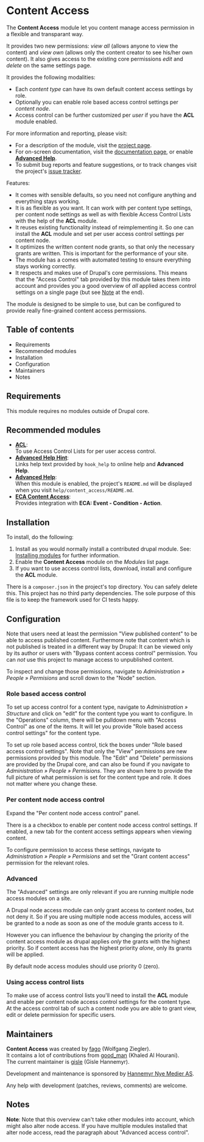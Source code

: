 # Content Access

The **Content Access** module let you content manage access permission
in a flexible and transparant way.

It provides two new permissions: *view all* (allows anyone to view the
content) and *view own* (allows only the content creator to see
his/her own content). It also gives access to the existing core
permissions *edit* and *delete* on the same settings page.

It provides the following modalities:

- Each *content type* can have its own default content access settings
  by role.
- Optionally you can enable role based access control settings per
  *content node*.
- Access control can be further customized per *user* if you have the
  **ACL** module enabled.

For more information and reporting, please visit:

- For a description of the module, visit the [project page][1].
- For on-screen documentation, visit the [documentation page][2],
  or enable [**Advanced Help**][6].
- To submit bug reports and feature suggestions, or to track changes
  visit the project's [issue tracker][3].

Features:

- It comes with sensible defaults, so you need not configure anything
  and everything stays working.
- It is as flexible as you want. It can work with per content type
  settings, per content node settings as well as with flexible Access
  Control Lists with the help of the **ACL** module.
- It reuses existing functionality instead of reimplementing it. So
  one can install the **ACL** module and set per user access control
  settings per content node.
- It optimizes the written content node grants, so that only the
  necessary grants are written.  This is important for the
  performance of your site.
- The module has a comes with automated testing to ensure everything
  stays working correctly.
- It respects and makes use of Drupal's core permissions. This means
  that the "Access Control" tab provided by this module takes them
  into account and provides you a good overview of *all* applied
  access control settings on a single page (but see [Note](#adv) at
  the end).

The module is designed to be simple to use, but can be configured to
provide really fine-grained content access permissions.


##  Table of contents

- Requirements
- Recommended modules
- Installation
- Configuration
- Maintainers
- Notes

## Requirements

This module requires no modules outside of Drupal core.

## Recommended modules

- [**ACL**][4]:  
  To use Access Control Lists for per user access control.
- [**Advanced Help Hint**][7]:  
  Links help text provided by `hook_help` to online help and
  **Advanced Help**.
- [**Advanced Help**][6]:  
  When this module is enabled, the project's `README.md` will be
  displayed when you visit `help/content_access/README.md`.
- [**ECA Content Access**][8]:  
  Provides integration with **ECA: Event - Condition - Action**.

## Installation

To install, do the following:

1. Install as you would normally install a contributed drupal
   module. See: [Installing modules][9] for further information.
2. Enable the **Content Access** module on the *Modules* list
   page.
3. If you want to use access control lists, download, install and
   configure the **ACL** module.

There is a `composer.json` in the project's top directory.  You can
safely delete this.  This project has no third party dependencies. The
sole purpose of this file is to keep the framework used for CI tests
happy.

## Configuration

Note that users need at least the permission "View published content"
to be able to access published content. Furthermore note that content
which is not published is treated in a different way by Drupal: It can
be viewed only by its author or users with "Bypass content access
control" permission.  You can *not* use this project to manage
access to unpublished content.

To inspect and change those permissions, navigate to *Administration »
People » Permisions* and scroll down to the "Node" section.


### Role based access control

To set up access control for a content type, navigate to
*Administration » Structure* and click on "edit" for the content type
you want to configure.  In the "Operations" column, there will be
pulldown menu with "Access Control" as one of the items.  It will let
you provide "Role based access control settings" for the content type.

To set up role based access control, tick the boxes under "Role based
access control settings".  Note that only the "View" permissions are
new permissions provided by this module.  The "Edit" and "Delete"
permissions are provided by the Drupal core, and can also be found if
you navigate to *Administration » People » Permisions*.  They are
shown here to provide the full picture of what permission is set for
the content type and role. It does not matter where you change these.

### Per content node access control

Expand the "Per content node access control" panel.

There is a a checkbox to enable per content node access control
settings.  If enabled, a new tab for the content access settings
appears when viewing content.

To configure permission to access these settings, navigate to
*Administration » People » Permisions* and set the "Grant content
access" permission for the relevant roles.

### Advanced

The "Advanced" settings are only relevant if you are running multiple
node access modules on a site.

A Drupal node access module can only grant access to content nodes,
but not deny it. So if you are using multiple node access modules,
access will be granted to a node as soon as one of the module grants
access to it.

However you can influence the behaviour by changing the priority of
the content access module as drupal applies *only* the grants with the
highest priority. So if content access has the highest priority
*alone*, only its grants will be applied.

By default node access modules should use priority 0 (zero).

### Using access control lists

To make use of access control lists you'll need to install the **ACL**
module and enable per content node access control settings for the
content type. At the access control tab of such a content node you are
able to grant view, edit or delete permission for specific users.

## Maintainers

**Content Access** was created by [fago][10] (Wolfgang Ziegler).  
It contains a lot of contributions from  [good_man][11] (Khaled Al Hourani).  
The current maintainer is [gisle][12] (Gisle Hannemyr).

Development and maintenance is sponsored by [Hannemyr Nye Medier AS][13].

Any help with development (patches, reviews, comments) are welcome.

## Notes

**Note**<a id="adv"></a>: Note that this overview can't take other
modules into account, which might also alter node access.  If you have
multiple modules installed that alter node access, read the paragraph
about "Advanced access control".


[1]: https://drupal.org/project/content_access
[2]: https://drupal.org/node/1194974
[3]: https://drupal.org/project/issues/content_access
[4]: https://www.drupal.org/project/acl
[6]: https://www.drupal.org/project/advanced_help
[7]: https://www.drupal.org/project/advanced_help_hint
[8]: https://www.drupal.org/project/eca_content_access
[9]: https://www.drupal.org/docs/extending-drupal/installing-drupal-modules
[10]: https://www.drupal.org/u/fago
[11]: https://www.drupal.org/u/good_man
[12]: https://www.drupal.org/u/gisle
[13]: https://hannemyr.no
